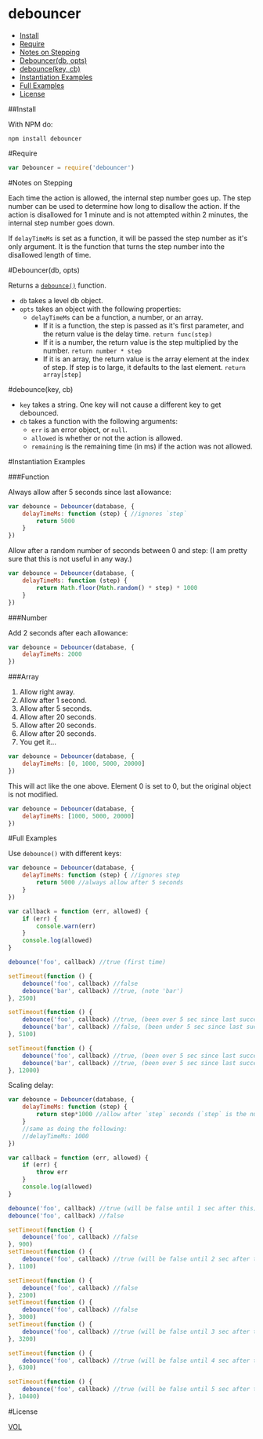 debouncer
=============

- [Install](#install)
- [Require](#require)
- [Notes on Stepping](#notes-on-stepping)
- [Debouncer(db, opts)](#debouncerdb-opts)
- [debounce(key, cb)](#debouncekey-cb)
- [Instantiation Examples](#instantiation-examples)
- [Full Examples](#full-examples)
- [License](#license)

##Install

With NPM do:

	npm install debouncer
	
#Require

```js
var Debouncer = require('debouncer')
```

#Notes on Stepping

Each time the action is allowed, the internal step number goes up. The step number can be used to determine how long to disallow the action. If the action is disallowed for 1 minute and is not attempted within 2 minutes, the internal step number goes down.

If `delayTimeMs` is set as a function, it will be passed the step number as it's only argument. It is the function that turns the step number into the disallowed length of time.

#Debouncer(db, opts)

Returns a [`debounce()`](#debouncekey-cb) function.

- `db` takes a level db object.
- `opts` takes an object with the following properties:
	- `delayTimeMs` can be a function, a number, or an array.
		- If it is a function, the step is passed as it's first parameter, and the return value is the delay time. `return func(step)`
		- If it is a number, the return value is the step multiplied by the number. `return number * step`
		- If it is an array, the return value is the array element at the index of step. If step is to large, it defaults to the last element. `return array[step]`

#debounce(key, cb)

- `key` takes a string. One key will not cause a different key to get debounced.
- `cb` takes a function with the following arguments:
	- `err` is an error object, or `null`.
	- `allowed` is whether or not the action is allowed.
	- `remaining` is the remaining time (in ms) if the action was not allowed.

#Instantiation Examples

###Function

Always allow after 5 seconds since last allowance:

```js
var debounce = Debouncer(database, {
	delayTimeMs: function (step) { //ignores `step`
		return 5000
	}
})
```

Allow after a random number of seconds between 0 and step: (I am pretty sure that this is not useful in any way.)

```js
var debounce = Debouncer(database, {
	delayTimeMs: function (step) {
		return Math.floor(Math.random() * step) * 1000
	}
})

```

###Number

Add 2 seconds after each allowance:

```js
var debounce = Debouncer(database, {
	delayTimeMs: 2000
})
```

###Array

1. Allow right away.
2. Allow after 1 second.
3. Allow after 5 seconds.
4. Allow after 20 seconds.
5. Allow after 20 seconds.
6. Allow after 20 seconds.
7. You get it...

```js
var debounce = Debouncer(database, {
	delayTimeMs: [0, 1000, 5000, 20000]
})
```

This will act like the one above. Element 0 is set to 0, but the original object is not modified.

```js
var debounce = Debouncer(database, {
	delayTimeMs: [1000, 5000, 20000]
})
```

#Full Examples

Use `debounce()` with different keys:

```js
var debounce = Debouncer(database, {
	delayTimeMs: function (step) { //ignores step
		return 5000 //always allow after 5 seconds
	}
})

var callback = function (err, allowed) {
	if (err) {
		console.warn(err)
	}
	console.log(allowed)
}

debounce('foo', callback) //true (first time)

setTimeout(function () {
	debounce('foo', callback) //false
	debounce('bar', callback) //true, (note 'bar')
}, 2500)

setTimeout(function () {
	debounce('foo', callback) //true, (been over 5 sec since last success)
	debounce('bar', callback) //false, (been under 5 sec since last success)
}, 5100)

setTimeout(function () {
	debounce('foo', callback) //true, (been over 5 sec since last success)
	debounce('bar', callback) //true, (been over 5 sec since last success)
}, 12000)
```

Scaling delay:

```js
var debounce = Debouncer(database, {
	delayTimeMs: function (step) {
		return step*1000 //allow after `step` seconds (`step` is the number of successes)
	}
	//same as doing the following:
	//delayTimeMs: 1000
})

var callback = function (err, allowed) {
	if (err) {
		throw err
	}
	console.log(allowed)
}

debounce('foo', callback) //true (will be false until 1 sec after this)
debounce('foo', callback) //false

setTimeout(function () {
	debounce('foo', callback) //false
}, 900)
setTimeout(function () {
	debounce('foo', callback) //true (will be false until 2 sec after this)
}, 1100)

setTimeout(function () {
	debounce('foo', callback) //false
}, 2300)
setTimeout(function () {
	debounce('foo', callback) //false
}, 3000)
setTimeout(function () {
	debounce('foo', callback) //true (will be false until 3 sec after this)
}, 3200)

setTimeout(function () {
	debounce('foo', callback) //true (will be false until 4 sec after this)
}, 6300)

setTimeout(function () {
	debounce('foo', callback) //true (will be false until 5 sec after this)
}, 10400)
```

#License

[VOL](http://veryopenlicense.com/)
